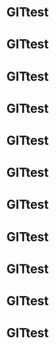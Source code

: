 # GITtest
# GITtest
# GITtest
# GITtest
# GITtest
# GITtest
# GITtest
# GITtest
# GITtest
# GITtest
# GITtest
